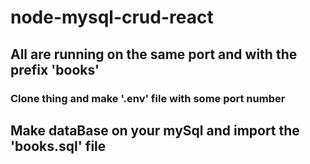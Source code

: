 # node-mysql-crud-react
## All are running on the same port and with the prefix 'books'
### Clone thing and make '.env' file with some port number
## Make dataBase on your mySql and import the 'books.sql' file
